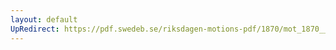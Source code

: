 ```yaml
---
layout: default
UpRedirect: https://pdf.swedeb.se/riksdagen-motions-pdf/1870/mot_1870__ak__00211.pdf
---
```

